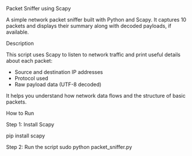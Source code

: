 Packet Sniffer using Scapy

A simple network packet sniffer built with Python and Scapy. It captures 10 packets and displays their summary along with decoded payloads, if available.

Description

This script uses Scapy to listen to network traffic and print useful details about each packet:
- Source and destination IP addresses
- Protocol used
- Raw payload data (UTF-8 decoded)

It helps you understand how network data flows and the structure of basic packets.


 How to Run

 Step 1: Install Scapy

pip install scapy

Step 2: Run the script
sudo python packet_sniffer.py
